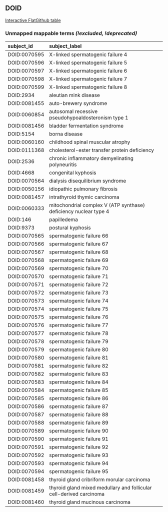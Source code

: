 ## DOID
[Interactive FlatGithub table](https://flatgithub.com/monarch-initiative/mondo-ingest?filename=src/ontology/reports/doid_mapping_status.tsv)

### Unmapped mappable terms _(!excluded, !deprecated)_
| subject_id   | subject_label                                                       |
|:-------------|:--------------------------------------------------------------------|
| DOID:0070595 | X-linked spermatogenic failure 4                                    |
| DOID:0070596 | X-linked spermatogenic failure 5                                    |
| DOID:0070597 | X-linked spermatogenic failure 6                                    |
| DOID:0070598 | X-linked spermatogenic failure 7                                    |
| DOID:0070599 | X-linked spermatogenic failure 8                                    |
| DOID:2934    | aleutian mink disease                                               |
| DOID:0081455 | auto-brewery syndrome                                               |
| DOID:0060854 | autosomal recessive pseudohypoaldosteronism type 1                  |
| DOID:0081456 | bladder fermentation syndrome                                       |
| DOID:5154    | borna disease                                                       |
| DOID:0060160 | childhood spinal muscular atrophy                                   |
| DOID:0111368 | cholesterol-ester transfer protein deficiency                       |
| DOID:2536    | chronic inflammatory demyelinating polyneuritis                     |
| DOID:4668    | congenital kyphosis                                                 |
| DOID:0070564 | dialysis disequilibrium syndrome                                    |
| DOID:0050156 | idiopathic pulmonary fibrosis                                       |
| DOID:0081457 | intrathyroid thymic carcinoma                                       |
| DOID:0060333 | mitochondrial complex V (ATP synthase) deficiency nuclear type 4    |
| DOID:146     | papilledema                                                         |
| DOID:9373    | postural kyphosis                                                   |
| DOID:0070565 | spermatogenic failure 66                                            |
| DOID:0070566 | spermatogenic failure 67                                            |
| DOID:0070567 | spermatogenic failure 68                                            |
| DOID:0070568 | spermatogenic failure 69                                            |
| DOID:0070569 | spermatogenic failure 70                                            |
| DOID:0070570 | spermatogenic failure 71                                            |
| DOID:0070571 | spermatogenic failure 72                                            |
| DOID:0070572 | spermatogenic failure 73                                            |
| DOID:0070573 | spermatogenic failure 74                                            |
| DOID:0070574 | spermatogenic failure 75                                            |
| DOID:0070575 | spermatogenic failure 76                                            |
| DOID:0070576 | spermatogenic failure 77                                            |
| DOID:0070577 | spermatogenic failure 78                                            |
| DOID:0070578 | spermatogenic failure 79                                            |
| DOID:0070579 | spermatogenic failure 80                                            |
| DOID:0070580 | spermatogenic failure 81                                            |
| DOID:0070581 | spermatogenic failure 82                                            |
| DOID:0070582 | spermatogenic failure 83                                            |
| DOID:0070583 | spermatogenic failure 84                                            |
| DOID:0070584 | spermatogenic failure 85                                            |
| DOID:0070585 | spermatogenic failure 86                                            |
| DOID:0070586 | spermatogenic failure 87                                            |
| DOID:0070587 | spermatogenic failure 88                                            |
| DOID:0070588 | spermatogenic failure 89                                            |
| DOID:0070589 | spermatogenic failure 90                                            |
| DOID:0070590 | spermatogenic failure 91                                            |
| DOID:0070591 | spermatogenic failure 92                                            |
| DOID:0070592 | spermatogenic failure 93                                            |
| DOID:0070593 | spermatogenic failure 94                                            |
| DOID:0070594 | spermatogenic failure 95                                            |
| DOID:0081458 | thyroid gland cribriform morular carcinoma                          |
| DOID:0081459 | thyroid gland mixed medullary and follicular cell-derived carcinoma |
| DOID:0081460 | thyroid gland mucinous carcinoma                                    |